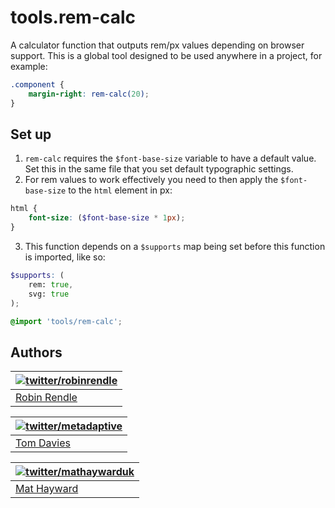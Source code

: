 tools.rem-calc
==============

A calculator function that outputs rem/px values depending on browser support. This is a global tool designed to be used anywhere in a project, for example:

~~~scss
.component {
	margin-right: rem-calc(20);
}
~~~

## Set up

1. `rem-calc` requires the `$font-base-size` variable to have a default value. Set this in the same file that you set default typographic settings.
2. For rem values to work effectively you need to then apply the `$font-base-size` to the `html` element in px:

~~~scss
html {
    font-size: ($font-base-size * 1px);
}
~~~

3. This function depends on a `$supports` map being set before this function is imported, like so:

~~~scss 
$supports: (
    rem: true,
    svg: true
);

@import 'tools/rem-calc';
~~~



## Authors

| [![twitter/robinrendle](https://gravatar.com/avatar/3232e4cdc4a5e51c4bfb3bbed0d6abd5)](http://twitter.com/robinrendle "Follow @robinrendle on Twitter") |
|---|
| [Robin Rendle](http://robinrendle.com) |


| [![twitter/metadaptive](https://gravatar.com/avatar/3232e4cdc4a5e51c4bfb3bbed0d6abd5)](http://twitter.com/metadaptive "Follow @metadaptive on Twitter") |
|---|
| [Tom Davies](http://metadaptive.com) |


| [![twitter/mathaywarduk](http://www.gravatar.com/avatar/f38afd846cb1a7a8e4b5d16c14188fc2.png)](http://twitter.com/mathaywarduk "Follow @mathaywarduk on Twitter") |
|---|
| [Mat Hayward](http://www.mathayward.com/) |